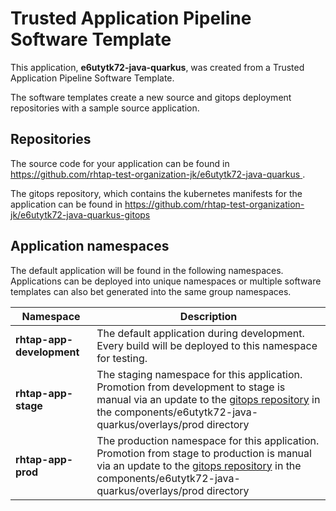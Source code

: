 # Trusted Application Pipeline Software Template

This application, **e6utytk72-java-quarkus**, was created from a Trusted Application Pipeline Software Template.

The software templates create a new source and gitops deployment repositories with a sample source application. 

## Repositories

The source code for your application can be found in [https://github.com/rhtap-test-organization-jk/e6utytk72-java-quarkus ](https://github.com/rhtap-test-organization-jk/e6utytk72-java-quarkus ).
 
The gitops repository, which contains the kubernetes manifests for the application can be found in 
[https://github.com/rhtap-test-organization-jk/e6utytk72-java-quarkus-gitops ](https://github.com/rhtap-test-organization-jk/e6utytk72-java-quarkus-gitops ) 

## Application namespaces 

The default application will be found in the following namespaces. Applications can be deployed into unique namespaces or multiple software templates can also bet generated into the same group namespaces.  

|  Namespace   |  Description   |  
| -------- | -------- |   
| **rhtap-app-development** | The default application during development. Every build will be deployed to this namespace for testing. | 
| **rhtap-app-stage** | The staging namespace for this application. Promotion from development to stage is manual via an update to the [gitops repository](https://github.com/rhtap-test-organization-jk/e6utytk72-java-quarkus-gitops ) in the components/e6utytk72-java-quarkus/overlays/prod directory |  
| **rhtap-app-prod** | The production namespace for this application. Promotion from stage to production is manual via an update to the [gitops repository](https://github.com/rhtap-test-organization-jk/e6utytk72-java-quarkus-gitops ) in the components/e6utytk72-java-quarkus/overlays/prod directory | 